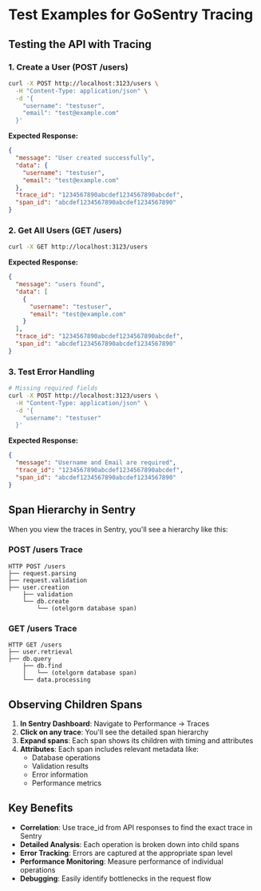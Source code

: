 # Test Examples for GoSentry Tracing

## Testing the API with Tracing

### 1. Create a User (POST /users)

```bash
curl -X POST http://localhost:3123/users \
  -H "Content-Type: application/json" \
  -d '{
    "username": "testuser",
    "email": "test@example.com"
  }'
```

**Expected Response:**
```json
{
  "message": "User created successfully",
  "data": {
    "username": "testuser",
    "email": "test@example.com"
  },
  "trace_id": "1234567890abcdef1234567890abcdef",
  "span_id": "abcdef1234567890abcdef1234567890"
}
```

### 2. Get All Users (GET /users)

```bash
curl -X GET http://localhost:3123/users
```

**Expected Response:**
```json
{
  "message": "users found",
  "data": [
    {
      "username": "testuser",
      "email": "test@example.com"
    }
  ],
  "trace_id": "1234567890abcdef1234567890abcdef",
  "span_id": "abcdef1234567890abcdef1234567890"
}
```

### 3. Test Error Handling

```bash
# Missing required fields
curl -X POST http://localhost:3123/users \
  -H "Content-Type: application/json" \
  -d '{
    "username": "testuser"
  }'
```

**Expected Response:**
```json
{
  "message": "Username and Email are required",
  "trace_id": "1234567890abcdef1234567890abcdef",
  "span_id": "abcdef1234567890abcdef1234567890"
}
```

## Span Hierarchy in Sentry

When you view the traces in Sentry, you'll see a hierarchy like this:

### POST /users Trace
```
HTTP POST /users
├── request.parsing
├── request.validation
├── user.creation
    ├── validation
    └── db.create
        └── (otelgorm database span)
```

### GET /users Trace
```
HTTP GET /users
├── user.retrieval
├── db.query
    ├── db.find
    │   └── (otelgorm database span)
    └── data.processing
```

## Observing Children Spans

1. **In Sentry Dashboard**: Navigate to Performance → Traces
2. **Click on any trace**: You'll see the detailed span hierarchy
3. **Expand spans**: Each span shows its children with timing and attributes
4. **Attributes**: Each span includes relevant metadata like:
   - Database operations
   - Validation results
   - Error information
   - Performance metrics

## Key Benefits

- **Correlation**: Use trace_id from API responses to find the exact trace in Sentry
- **Detailed Analysis**: Each operation is broken down into child spans
- **Error Tracking**: Errors are captured at the appropriate span level
- **Performance Monitoring**: Measure performance of individual operations
- **Debugging**: Easily identify bottlenecks in the request flow 